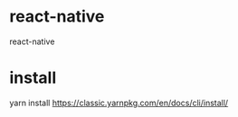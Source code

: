 # react-native
react-native

# install
yarn install
https://classic.yarnpkg.com/en/docs/cli/install/
